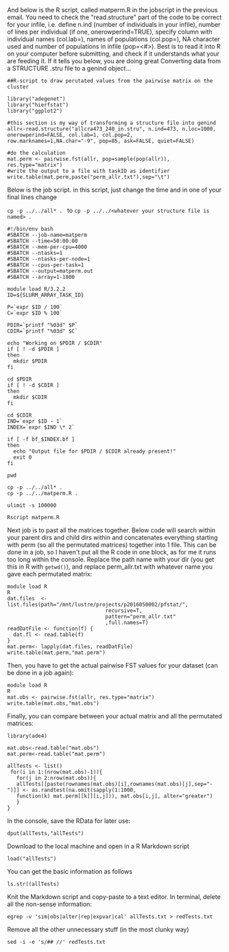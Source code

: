 
And below is the R script, called matperm.R in the jobscript in the previous email. You need to check the "read.structure" part of the code to be correct for your infile, i.e. define n.ind (number of individuals in your infile), number of lines per individual (if one, onerowperind=TRUE), specify column with individual names (col.lab=<column number>), names of populations (col.pop=<column number>), NA character used and number of populations in infile (pop=<#>). Best is to read it into R on your computer before submitting, and check if it understands what your are feeding it. If it tells you below, you are doing great
 Converting data from a STRUCTURE .stru file to a genind object... 

```
##R-script to draw perutated values from the pairwise matrix on the cluster

library("adegenet")
library("hierfstat")
library("ggplot2")

#this section is my way of transforming a structure file into genind
allr<-read.structure("allcra473_240_in.stru", n.ind=473, n.loc=1000, onerowperind=FALSE, col.lab=1, col.pop=2, row.marknames=1,NA.char="-9", pop=85, ask=FALSE, quiet=FALSE)

#do the calculation
mat.perm <- pairwise.fst(allr, pop=sample(pop(allr)), res.type="matrix")
#write the output to a file with taskID as identifier
write.table(mat.perm,paste("perm_allr.txt"),sep="\t")
```


Below is the job script. in this script, just change the time  and in one of your final lines change

```cp -p ../../all* . ``` to ```
cp -p ../../<whatever your structure file is named> . ```


```
#!/bin/env bash
#SBATCH --job-name=matperm
#SBATCH --time=50:00:00
#SBATCH --mem-per-cpu=4000
#SBATCH --ntasks=1
#SBATCH --ntasks-per-node=1
#SBATCH --cpus-per-task=1
#SBATCH --output=matperm.out
#SBATCH --array=1-1000

module load R/3.2.2
ID=${SLURM_ARRAY_TASK_ID}

P=`expr $ID / 100`
C=`expr $ID % 100`

PDIR=`printf "%03d" $P`
CDIR=`printf "%03d" $C`

echo "Working on $PDIR / $CDIR"
if [ ! -d $PDIR ]
then
  mkdir $PDIR
fi

cd $PDIR
if [ ! -d $CDIR ]
then
  mkdir $CDIR
fi

cd $CDIR
IND=`expr $ID - 1`
INDEX=`expr $IND \* 2`

if [ -f bf_$INDEX.bf ]
then
  echo "Output file for $PDIR / $CDIR already present!"
  exit 0
fi

pwd

cp -p ../../all* .
cp -p ../../matperm.R .

ulimit -s 100000

Rscript matperm.R 
```


Next job is to past all the matrices together. Below code will search
within your parent dirs and child dirs within and concatenates
everything starting with perm (so all the permutated matrices)
together into 1 file. This can be done in a job, so I haven't put all
the R code in one block, as for me it runs too long within the
console. Replace the path name with your dir (you get this in R with
```getwd()```), and replace perm_allr.txt with whatever name you gave
each permutated matrix:


```
module load R
R
dat.files  <- list.files(path="/mnt/lustre/projects/p2016050002/pfstat/",
                                recursive=T,
                                pattern="perm_allr.txt"
                                ,full.names=T)
readDatFile <- function(f) {
  dat.fl <- read.table(f) 
}
mat.perm<- lapply(dat.files, readDatFile)
write.table(mat.perm,"mat.perm")
```

Then, you have to get the actual pairwise FST values for your dataset (can be done in a job again):

```
module load R
R
mat.obs <- pairwise.fst(allr, res.type="matrix") 
write.table(mat.obs,"mat.obs")
```

Finally, you can compare between your actual matrix and all the permutated matrices:

```
library(ade4)

mat.obs<-read.table("mat.obs")
mat.perm<-read.table("mat.perm")

allTests <- list()
 for(i in 1:(nrow(mat.obs)-1)){
   for(j in 2:nrow(mat.obs)){
   allTests[[paste(rownames(mat.obs)[i],rownames(mat.obs)[j],sep="-")]] <- as.randtest(na.omit(sapply(1:1000, 
   function(k) mat.perm[[k]][i,j])), mat.obs[i,j], alter="greater")
   }
}
```

In the console, save the RData for later use:
```
dput(allTests,"allTests")
```

Download to the local machine and open in a R Markdown script

```
load("allTests")
```

You can get the basic information as follows

```
ls.str((allTests)
```

Knit the Markdown script and copy-paste to a text editor. In terminal, delete all the
non-sense information:

```
egrep -v 'sim|obs|alter|rep|expvar|cal' allTests.txt > redTests.txt
```

Remove all the other unnecessary stuff (in the most clunky way)
```
sed -i -e 's/## //' redTests.txt
```

